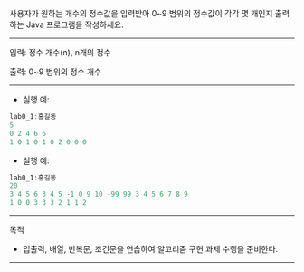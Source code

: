 사용자가 원하는 개수의 정수값을 입력받아 0~9 범위의 정수값이 각각 몇 개인지 출력하는 Java 프로그램을 작성하세요.

---

입력: 정수 개수(n), n개의 정수

출력: 0~9 범위의 정수 개수

---

- 실행 예:
``` java
lab0_1:홍길동
5
0 2 4 6 6
1 0 1 0 1 0 2 0 0 0 
```

- 실행 예:
``` java
lab0_1:홍길동
20
3 4 5 6 3 4 5 -1 0 9 10 -99 99 3 4 5 6 7 8 9
1 0 0 3 3 3 2 1 1 2 
```

---
목적

- 입출력, 배열, 반복문, 조건문을 연습하여 알고리즘 구현 과제 수행을 준비한다.

---